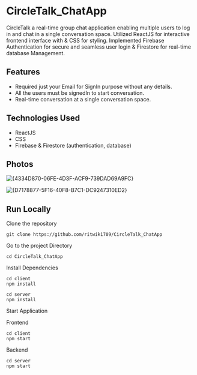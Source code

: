 # CircleTalk_ChatApp
CircleTalk a real-time group chat application enabling multiple users to log in and chat in a single conversation space. Utilized ReactJS for interactive frontend interface with & CSS for styling.
Implemented Firebase Authentication for secure and seamless user login & Firestore for real-time database Management.

## Features
- Required just your Email for SignIn purpose without any details.
- All the users must be signedIn to start conversation.
- Real-time conversation at a single conversation space.

## Technologies Used
- ReactJS
- CSS
- Firebase & Firestore (authentication, database)

 ## Photos
 ![{4334D870-06FE-4D3F-ACF9-739DAD69A9FC}](https://github.com/user-attachments/assets/2612e3ab-140a-4eeb-9291-b75073705652)

 ![{D7178877-5F16-40F8-B7C1-DC9247310ED2}](https://github.com/user-attachments/assets/a07a4bb5-adca-456c-bb88-86c987734949)
 
## Run Locally
Clone the repository
```
git clone https://github.com/ritwik1709/CircleTalk_ChatApp
```
Go to the project Directory
```
cd CircleTalk_ChatApp
```
Install Dependencies
```
cd client
npm install
```
```
cd server
npm install
```
Start Application

Frontend
```
cd client
npm start
```
Backend
```
cd server
npm start
```
